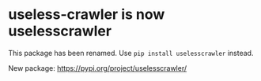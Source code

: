 # useless-crawler is now uselesscrawler

This package has been renamed. Use `pip install uselesscrawler` instead.

New package: https://pypi.org/project/uselesscrawler/
